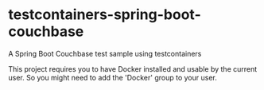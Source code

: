 # testcontainers-spring-boot-couchbase
A Spring Boot Couchbase test sample using testcontainers 

This project requires you to have Docker installed and usable by the current user. So you might need to add the 'Docker' group to your user.
